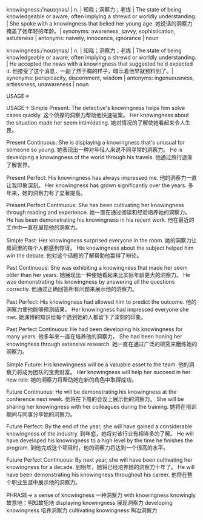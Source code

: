 knowingness:/ˈnəʊɪŋnəs/ | n. | 知晓；洞察力；老练 | The state of being knowledgeable or aware, often implying a shrewd or worldly understanding. | She spoke with a knowingness that belied her young age. 她说话的洞察力掩盖了她年轻的年龄。| synonyms: awareness, savvy, sophistication, astuteness | antonyms: naivety, innocence, ignorance | noun

knowingness:/ˈnoʊɪŋnəs/ | n. | 知晓；洞察力；老练 | The state of being knowledgeable or aware, often implying a shrewd or worldly understanding. |  He accepted the news with a knowingness that suggested he'd expected it. 他接受了这个消息，一副了然于胸的样子，暗示着他早就预料到了。| synonyms:  perspicacity, discernment, wisdom | antonyms:  ingenuousness, artlessness, unawareness | noun

USAGE->

USAGE->
Simple Present:
The detective's knowingness helps him solve cases quickly.  这个侦探的洞察力帮助他快速破案。
Her knowingness about the situation made her seem intimidating. 她对情况的了解使她看起来令人生畏。

Present Continuous:
She is displaying a knowingness that's unusual for someone so young. 她表现出一种对年轻人来说不同寻常的洞察力。
He is developing a knowingness of the world through his travels. 他通过旅行逐渐了解世界。

Present Perfect:
His knowingness has always impressed me. 他的洞察力一直让我印象深刻。
Her knowingness has grown significantly over the years. 多年来，她的洞察力有了显著提高。

Present Perfect Continuous:
She has been cultivating her knowingness through reading and experience. 她一直在通过阅读和经验培养她的洞察力。
He has been demonstrating his knowingness in his recent work. 他在最近的工作中一直在展现他的洞察力。

Simple Past:
Her knowingness surprised everyone in the room. 她的洞察力让房间里的每个人都感到惊讶。
His knowingness about the subject helped him win the debate. 他对这个话题的了解帮助他赢得了辩论。

Past Continuous:
She was exhibiting a knowingness that made her seem older than her years. 她展现出一种使她看起来比实际年龄更大的洞察力。
He was demonstrating his knowingness by answering all the questions correctly. 他通过正确回答所有问题来展示他的洞察力。

Past Perfect:
His knowingness had allowed him to predict the outcome. 他的洞察力使他能够预测结果。
Her knowingness had impressed everyone she met. 她渊博的知识给每个遇到她的人都留下了深刻的印象。


Past Perfect Continuous:
He had been developing his knowingness for many years. 他多年来一直在培养他的洞察力。
She had been honing her knowingness through extensive research. 她一直在通过广泛的研究来磨练她的洞察力。


Simple Future:
His knowingness will be a valuable asset to the team. 他的洞察力将成为团队的宝贵财富。
Her knowingness will help her succeed in her new role. 她的洞察力将帮助她在新的角色中取得成功。

Future Continuous:
He will be demonstrating his knowingness at the conference next week. 他将在下周的会议上展示他的洞察力。
She will be sharing her knowingness with her colleagues during the training. 她将在培训期间与同事分享她的洞察力。

Future Perfect:
By the end of the year, she will have gained a considerable knowingness of the industry. 到年底，她将对该行业有相当多的了解。
He will have developed his knowingness to a high level by the time he finishes the program. 到他完成这个项目时，他的洞察力将达到一个很高的水平。

Future Perfect Continuous:
By next year, she will have been cultivating her knowingness for a decade. 到明年，她将已经培养她的洞察力十年了。
He will have been demonstrating his knowingness throughout his career. 他将在整个职业生涯中展示他的洞察力。


PHRASE->
a sense of knowingness  一种洞察力
with knowingness   knowingly  故意地；明知故犯地
displaying knowingness  展现洞察力
developing knowingness  培养洞察力
cultivating knowingness  陶冶洞察力
